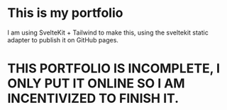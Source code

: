 # This is my portfolio
I am using SvelteKit + Tailwind to make this, using the sveltekit static adapter to publish it on GitHub pages.

# THIS PORTFOLIO IS INCOMPLETE, I ONLY PUT IT ONLINE SO I AM INCENTIVIZED TO FINISH IT.
